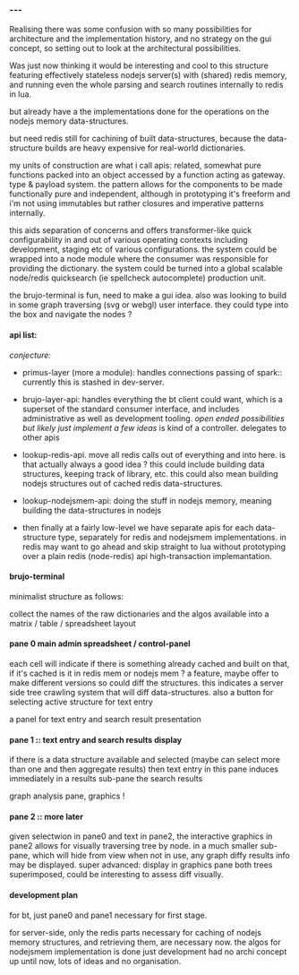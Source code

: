 







### ---


Realising there was some confusion with so many possibilities for architecture and the implementation history, and no strategy on the gui concept, so setting out to look at the architectural possibilities.



Was just now thinking it would be interesting and cool to this structure featuring effectively stateless nodejs server(s) with (shared) redis memory, and running even the whole parsing and search routines internally to redis in lua.

but already have a the implementations done for the operations on the nodejs memory data-structures.

but need redis still for cachining of built data-structures, because the data-structure builds are heavy expensive for real-world dictionaries.

my units of construction are what i call apis: related, somewhat pure functions packed into an object accessed by a function acting as gateway.  type & payload system.  the pattern allows for the components to be made functionally pure and independent, although in prototyping it's freeform and i'm not using immutables but rather closures and imperative patterns internally.

this aids separation of concerns and offers transformer-like quick configurability in and out of various operating contexts including development, staging etc of various configurations.  the system could be wrapped into a node module where the consumer was responsible for providing the dictionary.  the system could be turned into a global scalable node/redis quicksearch (ie spellcheck autocomplete) production unit.  

the brujo-terminal is fun, need to make a gui idea.  also was looking to build in some graph traversing (svg or webgl) user interface.  they could type into the box and navigate the nodes ?  



#### api list:
_conjecture:_


- primus-layer (more a module):  handles connections passing of spark:: currently this is stashed in dev-server.


- brujo-layer-api:  handles everything the bt client could want, which is a superset of the standard consumer interface, and includes administrative as well as development tooling.  _open ended possibilities but likely just implement a few ideas_
     is kind of a controller.  delegates to other apis

- lookup-redis-api.  move all redis calls out of everything and into here.  is that actually always a good idea ?
this could include building data structures, keeping track of library, etc.  this could also mean building nodejs structures out of cached redis data-structures.

- lookup-nodejsmem-api:  doing the stuff in nodejs memory, meaning building the data-structures in nodejs



- then finally at a fairly low-level we have separate apis for each data-structure type, separately for redis and nodejsmem implementations.  in redis may want to go ahead and skip straight to lua without prototyping over a plain redis (node-redis) api high-transaction implemantation.




#### brujo-terminal


minimalist structure as follows:

collect the names of the raw dictionaries and the algos available into a matrix / table / spreadsheet layout
#### pane 0 main admin spreadsheet / control-panel
each cell will indicate if there is something already cached and built on that, if it's cached is it in redis mem or nodejs mem ?  a feature, maybe offer to make different versions so could diff the structures.  this indicates a server side tree crawling system that will diff data-structures.  also a button for selecting active structure for text entry

a panel for text entry and search result presentation
#### pane 1  :: text entry and search results display
if there is a data structure available and selected (maybe can select more than one and then aggregate results) then text entry in this pane induces immediately in a results sub-pane the search results

graph analysis pane, graphics !
#### pane 2   :: more later
given selectwion in pane0 and text in pane2, the interactive graphics in pane2 allows for visually traversing tree by node. in a much smaller sub-pane, which will hide from view when not in use, any graph diffy results info may be displayed.  super advanced: display in graphics pane both trees superimposed, could be interesting to assess diff visually.



#### development plan

for bt, just pane0 and pane1 necessary for first stage.


for server-side, only the redis parts necessary for caching of nodejs memory structures, and retrieving them, are necessary now.  the algos for nodejsmem implementation is done just development had no archi concept up until now, lots of ideas and no organisation.
